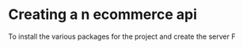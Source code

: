 # Creating a n ecommerce api
To install the various packages for the project and create the server
F